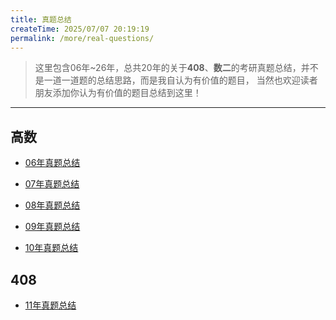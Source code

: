 ```yaml
---
title: 真题总结
createTime: 2025/07/07 20:19:19
permalink: /more/real-questions/
---
```


> 这里包含06年~26年，总共20年的关于**408**、**数二**的考研真题总结，并不是一道一道题的总结思路，而是我自认为有价值的题目，
> 当然也欢迎读者朋友添加你认为有价值的题目总结到这里！

---

## 高数

- [06年真题总结](./1.math/06年真题.md)

- [07年真题总结](./1.math/07年真题.md)

- [08年真题总结](./1.math/08年真题.md)

- [09年真题总结](./1.math/09年真题.md)

- [10年真题总结](./1.math/10年真题.md)

## 408

- [11年真题总结](./2.408/11年真题.md)